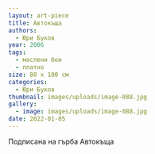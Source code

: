 ```yaml
---
layout: art-piece
title: Автокъща
authors:
  - Юри Буков
year: 2006
tags:
  - маслени бои
  - платно
size: 80 х 100 см
categories:
  - Юри Буков
thumbnail: images/uploads/image-088.jpg
gallery:
  - image: images/uploads/image-088.jpg
date: 2022-01-05
---
```

Подписана на гърба Автокъща
